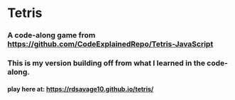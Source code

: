 # Tetris

### A code-along game from https://github.com/CodeExplainedRepo/Tetris-JavaScript

### This is my version building off from what I learned in the code-along.

#### play here at: https://rdsavage10.github.io/tetris/
